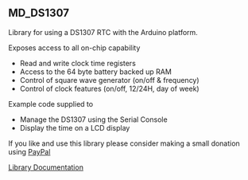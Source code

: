 ## MD_DS1307

Library for using a DS1307 RTC with the Arduino platform.

Exposes access to all on-chip capability
* Read and write clock time registers
* Access to the 64 byte battery backed up RAM
* Control of square wave generator (on/off & frequency)
* Control of clock features (on/off, 12/24H, day of week)

Example code supplied to 
* Manage the DS1307 using the Serial Console
* Display the time on a LCD display

If you like and use this library please consider making a small donation using [PayPal](https://paypal.me/MajicDesigns/4USD)

[Library Documentation](https://majicdesigns.github.io/MD_DS1307/)